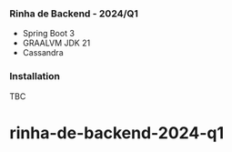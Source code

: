 ### Rinha de Backend - 2024/Q1

* Spring Boot 3
* GRAALVM JDK 21
* Cassandra

### Installation
TBC

# rinha-de-backend-2024-q1
